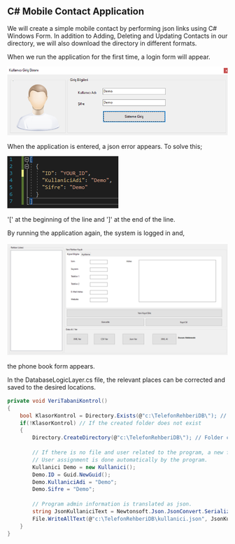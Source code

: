 ## C# Mobile Contact Application

We will create a simple mobile contact by performing json links using C# Windows Form. In addition to Adding, Deleting and Updating Contacts in our directory, we will also download the directory in different formats.

When we run the application for the first time, a login form will appear.

![GitHub Logo](login.png)

When the application is entered, a json error appears. To solve this;

![GitHub Logo](solve.png)

'[' at the beginning of the line and ']' at the end of the line.

By running the application again, the system is logged in and,

![GitHub Logo](telefonrehberi.png)

the phone book form appears.

In the DatabaseLogicLayer.cs file, the relevant places can be corrected and saved to the desired locations.

```C#
private void VeriTabaniKontrol()
{
    bool KlasorKontrol = Directory.Exists(@"c:\TelefonRehberiDB\"); // Check if the folder exists
    if(!KlasorKontrol) // If the created folder does not exist
    {
        Directory.CreateDirectory(@"c:\TelefonRehberiDB\"); // Folder created.

        // If there is no file and user related to the program, a new file and
        // User assignment is done automatically by the program.
        Kullanici Demo = new Kullanici();
        Demo.ID = Guid.NewGuid();
        Demo.KullaniciAdi = "Demo";
        Demo.Sifre = "Demo";

        // Program admin information is translated as json.
        string JsonKullaniciText = Newtonsoft.Json.JsonConvert.SerializeObject(Demo);
        File.WriteAllText(@"c:\TelefonRehberiDB\kullanici.json", JsonKullaniciText);
    }
}
```
